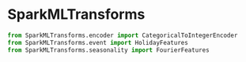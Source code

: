 # SparkMLTransforms
```python
from SparkMLTransforms.encoder import CategoricalToIntegerEncoder
from SparkMLTransforms.event import HolidayFeatures
from SparkMLTransforms.seasonality import FourierFeatures

```
